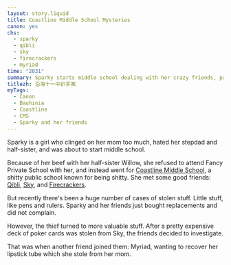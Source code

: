 ```yaml
---
layout: story.liquid
title: Coastline Middle School Mysteries
canon: yes
chs:
  - sparky
  - qibli
  - sky
  - firecrackers
  - myriad
time: "2031"
summary: Sparky starts middle school dealing with her crazy friends, patchwork family, and a kleptomaniac.
titlezh: 沿海十一中扒手案
myTags:
  - Canon
  - Bauhinia
  - Coastline
  - CMS
  - Sparky and her friends
---
```


Sparky is a girl who clinged on her mom too much, hated her stepdad and half-sister, and was about to start middle school.

Because of her beef with her half-sister Willow, she refused to attend Fancy Private School with her, and instead went for [Coastline Middle School](/world/bauhinia/cms/), a shitty public school known for being shitty. She met some good friends: [Qibli](/characters/qibli/), [Sky](/characters/sky/), and [Firecrackers](/characters/firecrackers/).

But recently there's been a huge number of cases of stolen stuff. Little stuff, like pens and rulers. Sparky and her friends just bought replacements and did not complain.

However, the thief turned to more valuable stuff. After a pretty expensive deck of poker cards was stolen from Sky, the friends decided to investigate.

That was when another friend joined them: Myriad, wanting to recover her lipstick tube which she stole from her mom.

